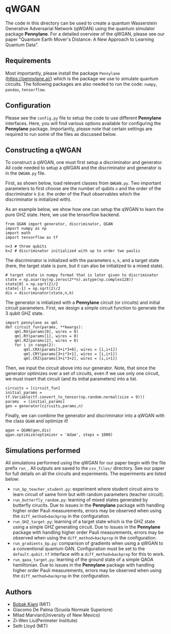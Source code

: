 # qWGAN

The code in this directory can be used to create a quantum Wasserstein Generative Adversarial Network (qWGAN) using the quantum simulator package **Pennylane**. For a detailed overview of the qWGAN, please see  our paper "Quantum Earth Mover's Distance: A New Approach to Learning Quantum Data".

## Requirements
Most importantly, please install the package `Pennylane` (https://pennylane.ai/) which is the package we use to simulate quantum circuits. The following packages are also needed to run the code: `numpy`, `pandas`, `tensorflow`.

## Configuration 
Please see the `config.py` file to setup the code to use different **Pennylane** interfaces. Here, you will find various options available for configuring the **Pennylane** package. Importantly, please note that certain settings are required to run some of the files as discussed below.

## Constructing a qWGAN
To construct a qWGAN, one must first setup a discriminator and generator. All code needed to setup a qWGAN and the discriminator and generator is in the `QWGAN.py` file.

First, as shown below, load relevant classes from `QWGAN.py`. Two important parameters to first choose are the number of qubits `n` and the order of the discriminator `k` (i.e. the order of the Pauli observables which the discriminator is initialized with).

As an example below, we show how one can setup the qWGAN to learn the pure GHZ state. Here, we use the tensorflow backend.

```
from QGAN import generator, discriminator, QGAN
import numpy as np
import math
import tensorflow as tf

n=3 # three qubits
k=2 # discriminator initialized with up to order two paulis
```

The discriminator is initialized with the parameters `n`, `k`, and a target state (here, the target state is pure, but it can also be initialized to a mixed state). 

```
# target state in numpy format that is later given to discriminator
state = np.asarray(np.zeros(2**n).astype(np.complex128)) 
state[0] = np.sqrt(2)/2
state[-1] = np.sqrt(2)/2
dis = discriminator(state,n,k)
```

The generator is initialized with a **Pennylane** circuit (or circuits) and initial circuit parameters. First, we design a simple circuit function to generate the 3 qubit GHZ state.
```
import pennylane as qml
def circuit_fun(params, **kwargs):
	qml.RX(params[0], wires = 0)
	qml.RY(params[1], wires = 0)
	qml.RZ(params[2], wires = 0)
	for i in range(2):
        qml.CRX(params[3+i*3+0], wires = [i,i+1])
		qml.CRY(params[3+i*3+1], wires = [i,i+1])
		qml.CRZ(params[3+i*3+2], wires = [i,i+1])
```
Then, we input the circuit above into our generator. Note, that since the generator optimizes over a set of circuits, even if we use only one circuit, we must insert that circuit (and its initial parameters) into a list.
```
circuits = [circuit_fun]
initial_params = tf.Variable(tf.convert_to_tensor(np.random.normal(size = 9)))
params  = [initial_params]
gen = generator(circuits,params,n)
```

Finally, we can combine the generator and discriminator into a qWGAN with the class `QGAN` and optimize it!
```
qgan = QGAN(gen,dis)
qgan.optimize(optimizer = 'Adam', steps = 1000)
```

## Simulations performed
All simulations performed using the qWGAN for our paper begin with the file prefix `run_`. All outputs are saved to the `csv_files/` directory. See our paper for full details on all the circuits and experiments. The experiments are listed below:
- `run_bp_teacher_student.py`: experiment where student circuit aims to learn circuit of same form but with random parameters (teacher circuit). 
- `run_butterfly_random.py`: learning of mixed states generated by butterfly cirucits. Due to issues in the **Pennylane** package with handling higher order Pauli measurements, errors may be observed when using the `diff_method=backprop` in the configuration.
- `run_GHZ_target.py`: learning of a target state which is the GHZ state using a simple GHZ generating circuit. Due to issues in the **Pennylane** package with handling higher order Pauli measurements, errors may be observed when using the `diff_method=backprop` in the configuration.
- `run_gradients_bp.py`: comparison of gradients when using a qWGAN to a conventional quantum GAN. Configuration must be set to the `default.qubit.tf` interface with a `diff_method=backprop` for this to work.
- `run_qaoa_target.py`: learning of the ground state of a simple QAOA hamiltonian. Due to issues in the **Pennylane** package with handling higher order Pauli measurements, errors may be observed when using the `diff_method=backprop` in the configuration.

## Authors

* [Bobak Kiani](https://github.com/bkiani) (MIT) 
* Giacomo De Palma (Scuola Normale Superiore)
* Milad Marvian(University of New Mexico)
* Zi-Wen Liu(Perimeter Institute)
* Seth Lloyd (MIT)
